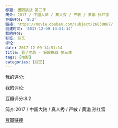 ```yaml
---
标题: 极限挑战 第三季
简介: 2017 / 中国大陆 / 真人秀 / 严敏 / 黄渤 孙红雷
豆瓣评分: '8.2'
链接: https://movie.douban.com/subject/26830087/
创建时间: '2017-12-09 14:51:14'
我的评分:
标签: 综艺
评论:
date: 2017-12-09 14:51:14
title: 看了电影 - 极限挑战 第三季
tags: [电影]
categories: [综艺]
---
```


我的评分:

我的评论:

豆瓣评分:8.2

简介:2017 / 中国大陆 / 真人秀 / 严敏 / 黄渤 孙红雷

[豆瓣链接](https://movie.douban.com/subject/26830087/)

